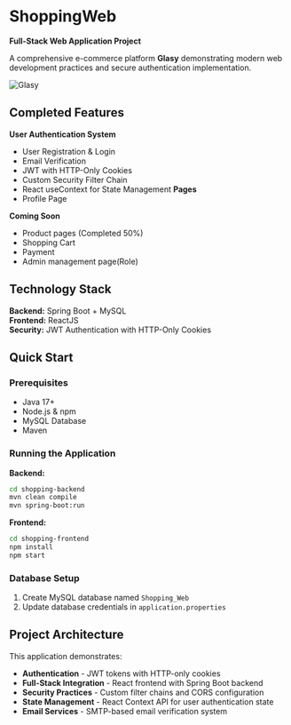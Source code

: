 # ShoppingWeb

**Full-Stack Web Application Project**

A comprehensive e-commerce platform **Glasy** demonstrating modern web development practices and secure authentication implementation.

![Glasy](https://github.com/user-attachments/assets/60510ab9-1795-46c0-9046-ccce3e622434)

## Completed Features

 **User Authentication System**
- User Registration & Login
- Email Verification
- JWT with HTTP-Only Cookies
- Custom Security Filter Chain
- React useContext for State Management
**Pages**
- Profile Page

**Coming Soon**
 - Product pages (Completed 50%)
 - Shopping Cart
 - Payment
 - Admin management page(Role)

## Technology Stack

**Backend:** Spring Boot + MySQL  
**Frontend:** ReactJS  
**Security:** JWT Authentication with HTTP-Only Cookies

## Quick Start

### Prerequisites
- Java 17+
- Node.js & npm
- MySQL Database
- Maven

### Running the Application

**Backend:**
```bash
cd shopping-backend
mvn clean compile
mvn spring-boot:run
```

**Frontend:**
```bash
cd shopping-frontend
npm install
npm start
```

### Database Setup
1. Create MySQL database named `Shopping_Web`
2. Update database credentials in `application.properties`

## Project Architecture

This application demonstrates:
- **Authentication** - JWT tokens with HTTP-only cookies
- **Full-Stack Integration** - React frontend with Spring Boot backend
- **Security Practices** - Custom filter chains and CORS configuration
- **State Management** - React Context API for user authentication state
- **Email Services** - SMTP-based email verification system
